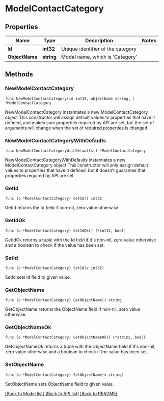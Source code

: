 # ModelContactCategory

## Properties

Name | Type | Description | Notes
------------ | ------------- | ------------- | -------------
**Id** | **int32** | Unique identifier of the category | 
**ObjectName** | **string** | Model name, which is &#39;Category&#39; | 

## Methods

### NewModelContactCategory

`func NewModelContactCategory(id int32, objectName string, ) *ModelContactCategory`

NewModelContactCategory instantiates a new ModelContactCategory object
This constructor will assign default values to properties that have it defined,
and makes sure properties required by API are set, but the set of arguments
will change when the set of required properties is changed

### NewModelContactCategoryWithDefaults

`func NewModelContactCategoryWithDefaults() *ModelContactCategory`

NewModelContactCategoryWithDefaults instantiates a new ModelContactCategory object
This constructor will only assign default values to properties that have it defined,
but it doesn't guarantee that properties required by API are set

### GetId

`func (o *ModelContactCategory) GetId() int32`

GetId returns the Id field if non-nil, zero value otherwise.

### GetIdOk

`func (o *ModelContactCategory) GetIdOk() (*int32, bool)`

GetIdOk returns a tuple with the Id field if it's non-nil, zero value otherwise
and a boolean to check if the value has been set.

### SetId

`func (o *ModelContactCategory) SetId(v int32)`

SetId sets Id field to given value.


### GetObjectName

`func (o *ModelContactCategory) GetObjectName() string`

GetObjectName returns the ObjectName field if non-nil, zero value otherwise.

### GetObjectNameOk

`func (o *ModelContactCategory) GetObjectNameOk() (*string, bool)`

GetObjectNameOk returns a tuple with the ObjectName field if it's non-nil, zero value otherwise
and a boolean to check if the value has been set.

### SetObjectName

`func (o *ModelContactCategory) SetObjectName(v string)`

SetObjectName sets ObjectName field to given value.



[[Back to Model list]](../README.md#documentation-for-models) [[Back to API list]](../README.md#documentation-for-api-endpoints) [[Back to README]](../README.md)


